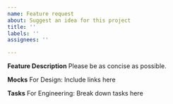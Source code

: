 ```yaml
---
name: Feature request
about: Suggest an idea for this project
title: ''
labels: ''
assignees: ''

---
```


**Feature Description**
Please be as concise as possible.

**Mocks**
For Design: Include links here

**Tasks**
For Engineering: Break down tasks here
